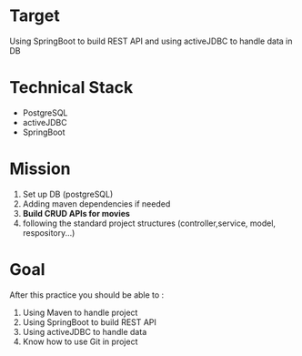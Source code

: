 # Target
Using SpringBoot to build REST API and using activeJDBC to handle data in DB

# Technical Stack
- PostgreSQL 
- activeJDBC
- SpringBoot

# Mission
1. Set up DB (postgreSQL)
2. Adding maven dependencies if needed
3. **Build CRUD APIs for movies**
4. following the standard project structures (controller,service, model, respository...)

# Goal
After this practice you should be able to :
1. Using Maven to handle project 
2. Using SpringBoot to build REST API
3. Using activeJDBC to handle data
4. Know how to use Git in project
